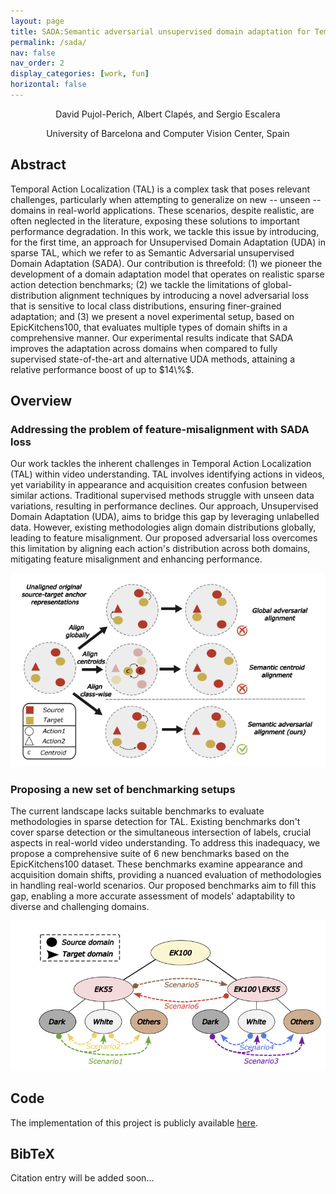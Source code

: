 ```yaml
---
layout: page
title: SADA:Semantic adversarial unsupervised domain adaptation for Temporal Action Localization
permalink: /sada/
nav: false
nav_order: 2
display_categories: [work, fun]
horizontal: false
---
```


<!-- pages/projects.md -->
<div class="authors" style="text-align: center;">
  <p>David Pujol-Perich, Albert Clapés, and Sergio Escalera</p>
  <p>University of Barcelona and Computer Vision Center, Spain</p>
</div>

<div class="projects">
  <h2>Abstract</h2>
  <p>Temporal Action Localization (TAL) is a complex task that poses relevant challenges, particularly when attempting to generalize on new -- unseen -- domains in real-world applications. These scenarios, despite realistic, are often neglected in the literature, exposing these solutions to important performance degradation. In this work, we tackle this issue by introducing, for the first time, an approach for Unsupervised Domain Adaptation (UDA) in sparse TAL, which we refer to as Semantic Adversarial unsupervised Domain Adaptation (SADA). Our contribution is threefold: (1) we pioneer the development of a domain adaptation model that operates on realistic sparse action detection benchmarks; (2) we tackle the limitations of global-distribution alignment techniques by introducing a novel adversarial loss that is sensitive to local class distributions, ensuring finer-grained adaptation; and (3) we present a novel experimental setup, based on EpicKitchens100, that evaluates multiple types of domain shifts in a comprehensive manner. Our experimental results indicate that SADA improves the adaptation across domains when compared to fully supervised state-of-the-art and alternative UDA methods, attaining a relative performance boost of up to $14\%$.</p>

  <h2>Overview</h2>
  <h3>Addressing the problem of feature-misalignment with SADA loss</h3>
  <p>Our work tackles the inherent challenges in Temporal Action Localization (TAL) within video understanding. TAL involves identifying actions in videos, yet variability in appearance and acquisition creates confusion between similar actions. Traditional supervised methods struggle with unseen data variations, resulting in performance declines. Our approach, Unsupervised Domain Adaptation (UDA), aims to bridge this gap by leveraging unlabelled data. However, existing methodologies align domain distributions globally, leading to feature misalignment. Our proposed adversarial loss overcomes this limitation by aligning each action's distribution across both domains, mitigating feature misalignment and enhancing performance.</p>
  <img src="/assets/img/sada/sada_loss.png" alt="SADA loss"> <!-- Add the path to your image -->

  <h3>Proposing a new set of benchmarking setups</h3>
  <p>The current landscape lacks suitable benchmarks to evaluate methodologies in sparse detection for TAL. Existing benchmarks don't cover sparse detection or the simultaneous intersection of labels, crucial aspects in real-world video understanding. To address this inadequacy, we propose a comprehensive suite of 6 new benchmarks based on the EpicKitchens100 dataset. These benchmarks examine appearance and acquisition domain shifts, providing a nuanced evaluation of methodologies in handling real-world scenarios. Our proposed benchmarks aim to fill this gap, enabling a more accurate assessment of models' adaptability to diverse and challenging domains.</p>
  <img src="/assets/img/sada/benchmarks.png" alt="New benchmarks"> <!-- Add the path to your image -->

  <h2>Code</h2>
  <p>The implementation of this project is publicly available <a href="https://github.com/davidpujol/SADA">here</a>.</p>

  <h2>BibTeX</h2>
  <p>Citation entry will be added soon...</p>
</div>